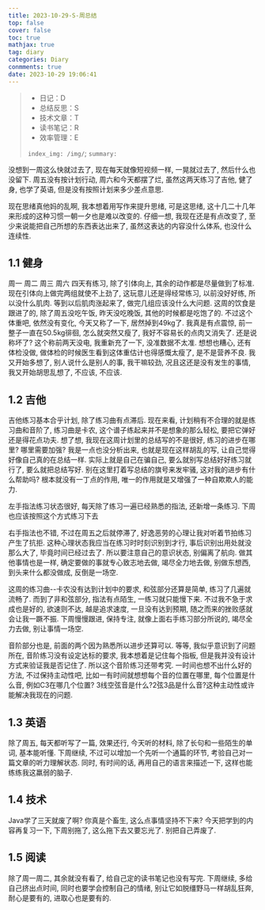 ```yaml
---
title: 2023-10-29-S-周总结
top: false
cover: false
toc: true
mathjax: true
tag: diary
categories: Diary
conmments: true
date: 2023-10-29 19:06:41
---
```


> - 日记：D
> - 总结反思：S
> - 技术文章：T
> - 读书笔记：R
> - 效率管理：E
>
> `index_img: /img/`; `summary:` 

没想到一周这么快就过去了, 现在每天就像短视频一样, 一晃就过去了, 然后什么也没留下. 周五没有按计划行动, 周六和今天都摆了烂, 虽然这两天练习了吉他, 健了身, 也学了英语, 但是没有按照计划来多少差点意思. 

现在思绪真他妈的乱啊, 我本想着用写作来提升思绪, 可是这思绪, 这十几二十几年来形成的这种习惯一朝一夕也是难以改变的. 仔细一想, 我现在还是有点改变了, 至少来说能把自己所想的东西表达出来了, 虽然这表达的内容没什么体系, 也没什么连续性. 



## 1.1 健身

周一 周二 周三 周六 四天有练习, 除了引体向上, 其余的动作都是尽量做到了标准. 现在引体向上做完两组就使不上劲了, 这玩意儿还是得经常练习, 以前没好好练, 所以没什么肌肉. 等到以后肌肉涨起来了, 做完几组应该没什么大问题. 这周的饮食是跟进了的, 除了周五没吃午饭, 昨天没吃晚饭, 其他的时候都是吃饱了的. 不过这个体重吧, 依然没有变化, 今天又称了一下, 居然掉到49kg了. 我真是有点震惊, 前一整子一直在50.5kg徘徊, 怎么就突然又瘦了, 我好不容易长的点肉又消失了. 还是说称坏了? 这个称前两天没电, 我重新充了一下, 没准数据不太准. 想想也糟心, 还有体检没做, 做体检的时候医生看到这体重估计也得感慨太瘦了, 是不是营养不良. 我又开始多想了, 别人说什么是别人的事, 我干嘛较劲, 况且这还是没有发生的事情, 我又开始胡思乱想了, 不应该, 不应该. 

## 1.2 吉他

吉他练习基本合乎计划, 除了练习曲有点滞后. 现在来看, 计划稍有不合理的就是练习曲和音阶了, 练习曲是卡农, 这个谱子练起来并不是想象的那么轻松, 要把它弹好还是得花点功夫. 想了想, 我现在这周计划里的总结写的不是很好, 练习的进步在哪里? 哪里需要加强? 我是一点也没分析出来, 也就是现在这样胡乱的写, 让自己觉得好像自己真的在总结一样. 实际上就是自己在骗自己, 要么就别写总结好好练习就行了, 要么就把总结写好. 别在这里打着写总结的旗号来发牢骚, 这对我的进步有什么帮助吗? 根本就没有一丁点的作用, 唯一的作用就是又增强了一种自欺欺人的能力. 

左手指法练习状态很好, 每天除了练习一遍已经熟悉的指法, 还新增一条练习. 下周也应该按照这个方式练习下去

右手指法也不错, 不过在周五之后就停滞了, 好逸恶劳的心理让我对听着节拍练习产生了抗拒. 这种心理状态我应当在练习时时刻识别到才行, 事后识别出用处就没那么大了, 毕竟时间已经过去了. 所以要注意自己的意识状态, 别偏离了航向. 做其他事情也是一样, 确定要做的事就专心致志地去做, 竭尽全力地去做, 别做东想西, 到头来什么都没做成, 反倒是一场空. 

这周的练习曲--卡农没有达到计划中的要求, 和弦部分还算是简单, 练习了几遍就流畅了. 而到了非和弦部分, 指法有点陌生, 一练习就只能慢下来. 不过我不急于求成也是好的, 欲速则不达, 越是追求速度, 一旦没有达到预期, 随之而来的挫败感就会让我一蹶不振. 下周慢慢跟进, 保持专注, 就像上面右手练习部分所说的, 竭尽全力去做, 别让事情一场空. 

音阶部分也是, 前面的两个因为熟悉所以进步还算可以. 等等, 我似乎意识到了问题所在, 音阶练习没有设定达标的要求, 我本想着是记住每个指板, 但是我并没有设计方式来验证我是否记住了. 所以这个音阶练习还带考究. 一时间也想不出什么好的方法, 不过保持主动性吧, 比如一有时间就想想每个音的位置在哪里, 每个位置是什么音, 例如C3在哪几个位置? 3线空弦音是什么?2弦3品是什么音?这种主动性或许能解决我现在的问题. 

## 1.3 英语

除了周五, 每天都听写了一篇, 效果还行, 今天听的材料, 除了长句和一些陌生的单词, 基本能听懂. 下周继续, 不过可以增加一个先听一个通篇的环节, 考验自己对一篇文章的听力理解状态. 同时, 有时间的话, 再用自己的语言来描述一下, 这样也能练练我这羸弱的脑子. 



## 1.4 技术

Java学了三天就废了啊? 你真是个畜生, 这么点事情坚持不下来? 今天把学到的内容再复习一下, 下周别拖了, 这么拖下去又要忘光了. 别把自己弄废了. 



## 1.5 阅读

除了周一周二, 其余就没有看了, 给自己定的读书笔记也没有写完. 下周继续, 多给自己挤出点时间, 同时也要学会控制自己的情绪, 别让它如脱缰野马一样胡乱狂奔, 耐心是要有的, 进取心也是要有的.



